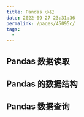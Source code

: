 ```yaml
---
title: Pandas 小记
date: 2022-09-27 23:31:36
permalink: /pages/45095c/
tags: 
  - 
---
```


## Pandas 数据读取

## Pandas 的数据结构

## Pandas 数据查询

